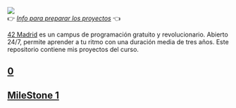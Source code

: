 
![](documentation/logo2.jpg)   
👉 [*Info para preparar los proyectos*](documentation/) 👈


[42 Madrid](https://www.42madrid.com/) es un campus de programación gratuito y revolucionario. Abierto 24/7, permite aprender a tu ritmo con una duración media de tres años. Este repositorio contiene mis proyectos del curso.

## [0](0)
## [MileStone 1](milestone_1)



